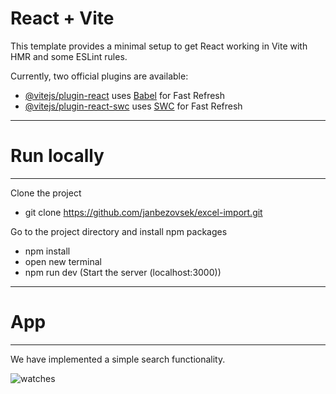 # React + Vite

This template provides a minimal setup to get React working in Vite with HMR and some ESLint rules.

Currently, two official plugins are available:

- [@vitejs/plugin-react](https://github.com/vitejs/vite-plugin-react/blob/main/packages/plugin-react/README.md) uses [Babel](https://babeljs.io/) for Fast Refresh
- [@vitejs/plugin-react-swc](https://github.com/vitejs/vite-plugin-react-swc) uses [SWC](https://swc.rs/) for Fast Refresh


---


# Run locally

---


Clone the project

- git clone https://github.com/janbezovsek/excel-import.git

Go to the project directory and install npm packages

- npm install
- open new terminal
- npm run dev (Start the server (localhost:3000))

---



# App

---


We have implemented a simple search functionality.



![watches](https://github.com/user-attachments/assets/47da2bad-3f18-437e-bd7d-02a6972c5c86)




